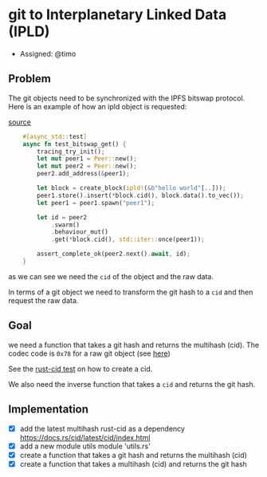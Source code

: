 # git to Interplanetary Linked Data (IPLD)

- Assigned: @timo 

## Problem 

The git objects need to be synchronized with the IPFS bitswap protocol.
Here is an example of how an ipld object is requested: 

[source](https://github.com/ipfs-rust/libp2p-bitswap/blob/9af511a4f41e18eda8611d0b62337228a0c2e948/src/behaviour.rs#L845)
```rust 
    #[async_std::test]
    async fn test_bitswap_get() {
        tracing_try_init();
        let mut peer1 = Peer::new();
        let mut peer2 = Peer::new();
        peer2.add_address(&peer1);

        let block = create_block(ipld!(&b"hello world"[..]));
        peer1.store().insert(*block.cid(), block.data().to_vec());
        let peer1 = peer1.spawn("peer1");

        let id = peer2
            .swarm()
            .behaviour_mut()
            .get(*block.cid(), std::iter::once(peer1));

        assert_complete_ok(peer2.next().await, id);
    }
```

as we can see we need the `cid` of the object and the raw data. 

In terms of a git object we need to transform the git hash to a `cid` and then request the raw data.

## Goal 

we need a function that takes a git hash and returns the multihash (cid). 
The codec code is `0x78` for a raw git object (see [here](https://github.com/multiformats/multicodec/blob/1f8b8f244bca84c764f335fcce5f7073bea163ca/table.csv#L47))

See the [rust-cid test](https://github.com/multiformats/rust-cid/blob/3ea17b63d9f716ace1cb8353a513d0621f39b5d2/tests/lib.rs)
on how to create a cid. 

We also need the inverse function that takes a `cid` and returns the git hash.

## Implementation

- [x] add the latest multihash rust-cid as a dependency https://docs.rs/cid/latest/cid/index.html
- [x] add a new module utils module 'utils.rs' 
- [x] create a function that takes a git hash and returns the multihash (cid)
- [x] create a function that takes a multihash (cid) and returns the git hash
